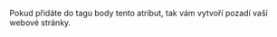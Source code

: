 Pokud přidáte do tagu body tento atribut, tak vám vytvoří pozadí vaší webové stránky.

<body background="obrazky/white-21.jpg">

